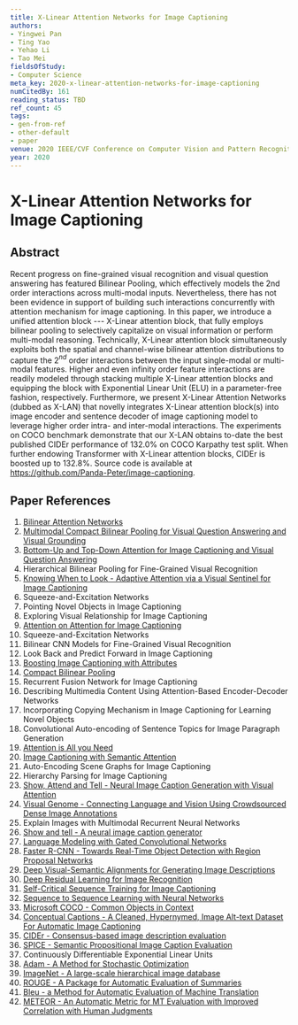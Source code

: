 ```yaml
---
title: X-Linear Attention Networks for Image Captioning
authors:
- Yingwei Pan
- Ting Yao
- Yehao Li
- Tao Mei
fieldsOfStudy:
- Computer Science
meta_key: 2020-x-linear-attention-networks-for-image-captioning
numCitedBy: 161
reading_status: TBD
ref_count: 45
tags:
- gen-from-ref
- other-default
- paper
venue: 2020 IEEE/CVF Conference on Computer Vision and Pattern Recognition (CVPR)
year: 2020
---
```


# X-Linear Attention Networks for Image Captioning

## Abstract

Recent progress on fine-grained visual recognition and visual question answering has featured Bilinear Pooling, which effectively models the 2nd order interactions across multi-modal inputs. Nevertheless, there has not been evidence in support of building such interactions concurrently with attention mechanism for image captioning. In this paper, we introduce a unified attention block --- X-Linear attention block, that fully employs bilinear pooling to selectively capitalize on visual information or perform multi-modal reasoning. Technically, X-Linear attention block simultaneously exploits both the spatial and channel-wise bilinear attention distributions to capture the 2$^{nd}$ order interactions between the input single-modal or multi-modal features. Higher and even infinity order feature interactions are readily modeled through stacking multiple X-Linear attention blocks and equipping the block with Exponential Linear Unit (ELU) in a parameter-free fashion, respectively. Furthermore, we present X-Linear Attention Networks (dubbed as X-LAN) that novelly integrates X-Linear attention block(s) into image encoder and sentence decoder of image captioning model to leverage higher order intra- and inter-modal interactions. The experiments on COCO benchmark demonstrate that our X-LAN obtains to-date the best published CIDEr performance of 132.0% on COCO Karpathy test split. When further endowing Transformer with X-Linear attention blocks, CIDEr is boosted up to 132.8%. Source code is available at https://github.com/Panda-Peter/image-captioning.

## Paper References

1. [Bilinear Attention Networks](2018-bilinear-attention-networks)
2. [Multimodal Compact Bilinear Pooling for Visual Question Answering and Visual Grounding](2016-multimodal-compact-bilinear-pooling-for-visual-question-answering-and-visual-grounding)
3. [Bottom-Up and Top-Down Attention for Image Captioning and Visual Question Answering](2018-bottom-up-and-top-down-attention-for-image-captioning-and-visual-question-answering)
4. Hierarchical Bilinear Pooling for Fine-Grained Visual Recognition
5. [Knowing When to Look - Adaptive Attention via a Visual Sentinel for Image Captioning](2017-knowing-when-to-look-adaptive-attention-via-a-visual-sentinel-for-image-captioning)
6. Squeeze-and-Excitation Networks
7. Pointing Novel Objects in Image Captioning
8. Exploring Visual Relationship for Image Captioning
9. [Attention on Attention for Image Captioning](2019-attention-on-attention-for-image-captioning)
10. Squeeze-and-Excitation Networks
11. Bilinear CNN Models for Fine-Grained Visual Recognition
12. Look Back and Predict Forward in Image Captioning
13. [Boosting Image Captioning with Attributes](2017-boosting-image-captioning-with-attributes)
14. [Compact Bilinear Pooling](2016-compact-bilinear-pooling)
15. Recurrent Fusion Network for Image Captioning
16. Describing Multimedia Content Using Attention-Based Encoder-Decoder Networks
17. Incorporating Copying Mechanism in Image Captioning for Learning Novel Objects
18. Convolutional Auto-encoding of Sentence Topics for Image Paragraph Generation
19. [Attention is All you Need](2017-attention-is-all-you-need)
20. [Image Captioning with Semantic Attention](2016-image-captioning-with-semantic-attention)
21. Auto-Encoding Scene Graphs for Image Captioning
22. Hierarchy Parsing for Image Captioning
23. [Show, Attend and Tell - Neural Image Caption Generation with Visual Attention](2015-show-attend-and-tell-neural-image-caption-generation-with-visual-attention)
24. [Visual Genome - Connecting Language and Vision Using Crowdsourced Dense Image Annotations](2016-visual-genome-connecting-language-and-vision-using-crowdsourced-dense-image-annotations)
25. Explain Images with Multimodal Recurrent Neural Networks
26. [Show and tell - A neural image caption generator](2015-show-and-tell-a-neural-image-caption-generator)
27. [Language Modeling with Gated Convolutional Networks](2017-language-modeling-with-gated-convolutional-networks)
28. [Faster R-CNN - Towards Real-Time Object Detection with Region Proposal Networks](2015-faster-r-cnn-towards-real-time-object-detection-with-region-proposal-networks)
29. [Deep Visual-Semantic Alignments for Generating Image Descriptions](2017-deep-visual-semantic-alignments-for-generating-image-descriptions)
30. [Deep Residual Learning for Image Recognition](2016-deep-residual-learning-for-image-recognition)
31. [Self-Critical Sequence Training for Image Captioning](2017-self-critical-sequence-training-for-image-captioning)
32. [Sequence to Sequence Learning with Neural Networks](2014-sequence-to-sequence-learning-with-neural-networks)
33. [Microsoft COCO - Common Objects in Context](2014-microsoft-coco-common-objects-in-context)
34. [Conceptual Captions - A Cleaned, Hypernymed, Image Alt-text Dataset For Automatic Image Captioning](2018-conceptual-captions-a-cleaned-hypernymed-image-alt-text-dataset-for-automatic-image-captioning)
35. [CIDEr - Consensus-based image description evaluation](2015-cider-consensus-based-image-description-evaluation)
36. [SPICE - Semantic Propositional Image Caption Evaluation](2016-spice-semantic-propositional-image-caption-evaluation)
37. Continuously Differentiable Exponential Linear Units
38. [Adam - A Method for Stochastic Optimization](2015-adam-a-method-for-stochastic-optimization)
39. [ImageNet - A large-scale hierarchical image database](2009-imagenet-a-large-scale-hierarchical-image-database)
40. [ROUGE - A Package for Automatic Evaluation of Summaries](2004-rouge-a-package-for-automatic-evaluation-of-summaries)
41. [Bleu - a Method for Automatic Evaluation of Machine Translation](2002-bleu-a-method-for-automatic-evaluation-of-machine-translation)
42. [METEOR - An Automatic Metric for MT Evaluation with Improved Correlation with Human Judgments](2005-meteor-an-automatic-metric-for-mt-evaluation-with-improved-correlation-with-human-judgments)
